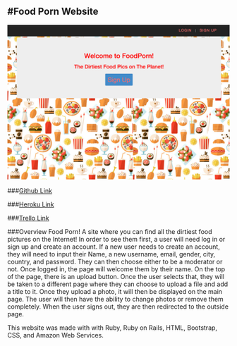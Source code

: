 #Food Porn Website
----

![food](https://raw.githubusercontent.com/FerdieQ/Food_Porn_Website/master/screenshot.png)

###[Github Link](https://github.com/FerdieQ/Food_Porn_Website.git)

###[Heroku Link](https://obscure-caverns-5405.herokuapp.com/)

###[Trello Link](https://trello.com/b/WB5eIGlV/wdi-project-2)


###Overview
Food Porn! A site where you can find all the dirtiest food pictures on the Internet! In order to see them first, a user will need log in or sign up and create an account. If a new user needs to create an account, they will need to input their Name, a new username, email, gender, city, country, and password. They can then choose either to be a moderator or not. Once logged in, the page will welcome them by their name.  On the top of the page, there is an upload button.  Once the user selects that, they will be taken to a different page where they can choose to upload a file and add a title to it.  Once they upload a photo, it will then be displayed on the main page.  The user will then have the ability to change photos or remove them completely.  When the user signs out, they are then redirected to the outside page. 

This website was made with with Ruby, Ruby on Rails, HTML, Bootstrap, CSS, and Amazon Web Services.
